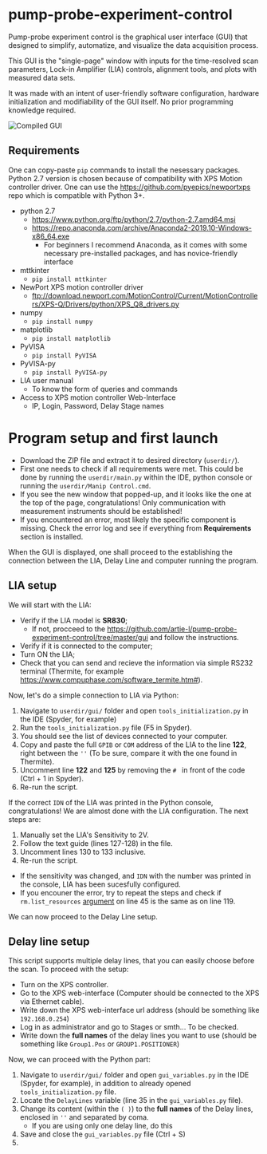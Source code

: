 # pump-probe-experiment-control 

Pump-probe experiment control is the graphical user interface (GUI) that designed to simplify, automatize, and visualize the data acquisition process.

This GUI is the "single-page" window with inputs for the time-resolved scan parameters, Lock-in Amplifier (LIA) controls, alignment tools, and plots with measured data sets. 

It was made with an intent of user-friendly software configuration, hardware initialization and modifiability of the GUI itself. No prior programming knowledge required. 

![Compiled GUI](https://i.ibb.co/bLRJ7M4/GUI.png "Compiled GUI")

## Requirements

One can copy-paste `pip` commands to install the nesessary packages. 
Python 2.7 version is chosen because of compatibility with XPS Motion controller driver. One can use the https://github.com/pyepics/newportxps repo which is compatible with Python 3+.

* python 2.7
  - https://www.python.org/ftp/python/2.7/python-2.7.amd64.msi
  - https://repo.anaconda.com/archive/Anaconda2-2019.10-Windows-x86_64.exe
    - For beginners I recommend Anaconda, as it comes with some necessary pre-installed packages, and has novice-friendly interface
* mttkinter
  - `pip install mttkinter`
* NewPort XPS motion controller driver
  - ftp://download.newport.com/MotionControl/Current/MotionControllers/XPS-Q/Drivers/python/XPS_Q8_drivers.py
* numpy
  - `pip install numpy`
* matplotlib
  - `pip install matplotlib`
* PyVISA
  - `pip install PyVISA`
* PyVISA-py
  - `pip install PyVISA-py`
* LIA user manual
  - To know the form of queries and commands
* Access to XPS motion controller Web-Interface
  - IP, Login, Password, Delay Stage names
  
# Program setup and first launch
* Download the ZIP file and extract it to desired directory (`userdir/`). 
* First one needs to check if all requirements were met. This could be done by running the `userdir/main.py` within the IDE, python console or running the `userdir/Manip Control.cmd`.  
* If you see the new window that popped-up, and it looks like the one at the top of the page, congratulations! Only communication with measurement instruments should be established!
* If you encountered an error, most likely the specific component is missing. Check the error log and see if everything from **Requirements** section is installed. 

When the GUI is displayed, one shall proceed to the establishing the connection between the LIA, Delay Line and computer running the program.

## LIA setup
We will start with the LIA:

* Verify if the LIA model is **SR830**; 
  - If not, procceed to the https://github.com/artie-l/pump-probe-experiment-control/tree/master/gui and follow the instructions.
* Verify if it is connected to the computer;
* Turn ON the LIA;
* Check that you can send and recieve the information via simple RS232 terminal (Thermite, for example https://www.compuphase.com/software_termite.htm#).

Now, let's do a simple connection to LIA via Python:

1. Navigate to `userdir/gui/` folder and open `tools_initialization.py` in the IDE (Spyder, for example)
2. Run the `tools_initialization.py` file (F5 in Spyder). 
3. You should see the list of devices connected to your computer. 
4. Copy and paste the full `GPIB` or `COM` address of the LIA to the line **122**, right between the `''` (To be sure, compare it with the one found in Thermite).
5. Uncomment line **122** and **125** by removing the `# `  in front of the code (Ctrl + 1 in Spyder).
6. Re-run the script.

If the correct `IDN` of the LIA was printed in the Python console, congratulations! We are almost done with the LIA configuration. The next steps are:

1. Manually set the LIA's Sensitivity to 2V.
2. Follow the text guide (lines 127-128) in the file.
3. Uncomment lines 130 to 133 inclusive.
4. Re-run the script.

* If the sensitivity was changed, and `IDN` with the number was printed in the console, LIA has been sucesfully configured. 
* If you encouner the error, try to repeat the steps and check if `rm.list_resources` [argument](https://www.w3schools.com/python/gloss_python_function_arguments.asp) on line 45 is the same as on line 119. 

We can now proceed to the Delay Line setup.

## Delay line setup

This script supports multiple delay lines, that you can easily choose before the scan. To proceed with the setup:

* Turn on the XPS controller.
* Go to the XPS web-interface (Computer should be connected to the XPS via Ethernet cable).
* Write down the XPS web-interface url address (should be something like `192.168.0.254`)
* Log in as administrator and go to Stages or smth... To be checked.
* Write down the **full names** of the delay lines you want to use (should be something like `Group1.Pos` or `GROUP1.POSITIONER`)

Now, we can proceed with the Python part:

1. Navigate to `userdir/gui/` folder and open `gui_variables.py` in the IDE (Spyder, for example), in addition to already opened `tools_initialization.py` file.
2. Locate the `DelayLines` variable (line 35 in the `gui_variables.py` file).
3. Change its content (within the `( )`) to the **full names** of the Delay lines, enclosed in `''` and separated by coma.
    * If you are using only one delay line, do this
4. Save and close the `gui_variables.py` file (Ctrl + S)
5. 
